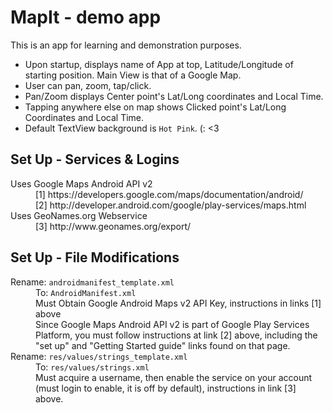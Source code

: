 # MapIt - demo app 

This is an app for learning and demonstration purposes.


* Upon startup, displays name of App at top, Latitude/Longitude of starting position. Main View is that of a Google Map. 
* User can pan, zoom, tap/click.
* Pan/Zoom displays Center point's Lat/Long coordinates and Local Time.
* Tapping anywhere else on map shows Clicked point's Lat/Long Coordinates and Local Time.
* Default TextView background is <code>Hot Pink</code>. (: <3

Set Up - Services & Logins
--------------------------------------
<dl>
  <dt>Uses Google Maps Android API v2</dt>
  <dd>[1] https://developers.google.com/maps/documentation/android/</dd>
  <dd>[2] http://developer.android.com/google/play-services/maps.html</dd>
  <dt>Uses GeoNames.org Webservice</dt>
  <dd>[3] http://www.geonames.org/export/</dd>
</dl>

Set Up - File Modifications
---------------------------
<dl>
  <dt>Rename: <code>androidmanifest_template.xml</code></dt>
  <dd>To: <code>AndroidManifest.xml</code></dd>
  <dd>Must Obtain Google Android Maps v2 API Key, instructions in links [1] above</dd>
  <dd>Since Google Maps Android API v2 is part of Google Play Services Platform, you must follow instructions at link [2] above, including the "set up" and "Getting Started guide" links found on that page.</dd>
  <dt>Rename: <code>res/values/strings_template.xml</code></dt>
  <dd>To: <code>res/values/strings.xml</code></dd>
  <dd>Must acquire a username, then enable the service on your account (must login to enable, it is off by default), instructions in link [3] above.</dd>
</dl>
